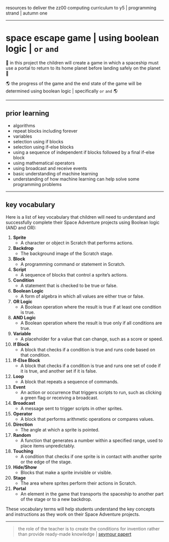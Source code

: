 resources to deliver the zz00 computing curriculum to y5 | programming strand | autumn one

---

# space escape game | using boolean logic | `or` `and`

🚀 in this project the children will create a game in which a spaceship must use a portal to return to its home planet before landing safely on the planet 🚀

🌎 the progress of the game and the end state of the game will be determined using boolean logic | specifically `or` `and` 🌎

---

## prior learning

- algorithms
- repeat blocks including forever
- variables
- selection using if blocks
- selection using if-else blocks
- using a sequence of independent if blocks followed by a final if-else block
- using mathematical operators
- using broadcast and receive events
- basic understanding of machine learning
- understanding of how machine learning can help solve some programming problems

---

## key vocabulary

Here is a list of key vocabulary that children will need to understand and successfully complete their Space Adventure projects using Boolean logic (AND and OR):

1. **Sprite**
   - A character or object in Scratch that performs actions.
2. **Backdrop**
   - The background image of the Scratch stage.
3. **Block**
   - A programming command or statement in Scratch.
4. **Script**
   - A sequence of blocks that control a sprite’s actions.
5. **Condition**
   - A statement that is checked to be true or false.
6. **Boolean Logic**
   - A form of algebra in which all values are either true or false.
7. **OR Logic**
   - A Boolean operation where the result is true if at least one condition is true.
8. **AND Logic**
   - A Boolean operation where the result is true only if all conditions are true.
9. **Variable**
    - A placeholder for a value that can change, such as a score or speed.
10. **If Block**
    - A block that checks if a condition is true and runs code based on that condition.
11. **If-Else Block**
    - A block that checks if a condition is true and runs one set of code if it is true, and another set if it is false.
12. **Loop**
    - A block that repeats a sequence of commands.
13. **Event**
    - An action or occurrence that triggers scripts to run, such as clicking a green flag or receiving a broadcast.
14. **Broadcast**
    - A message sent to trigger scripts in other sprites.
15. **Operator**
    - A block that performs arithmetic operations or compares values.
16. **Direction**
    - The angle at which a sprite is pointed.
17. **Random**
    - A function that generates a number within a specified range, used to place items unpredictably.
18. **Touching**
    - A condition that checks if one sprite is in contact with another sprite or the edge of the stage.
19. **Hide/Show**
    - Blocks that make a sprite invisible or visible.
20. **Stage**
    - The area where sprites perform their actions in Scratch.
21. **Portal**
    - An element in the game that transports the spaceship to another part of the stage or to a new backdrop.

These vocabulary terms will help students understand the key concepts and instructions as they work on their Space Adventure projects.

---

> the role of the teacher is to create the conditions for invention rather than provide ready-made knowledge | [seymour papert](https://www.media.mit.edu/posts/the-seeds-that-seymour-sowed/)
